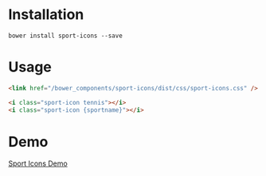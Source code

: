 # Installation

```
bower install sport-icons --save
```

# Usage

```html
<link href="/bower_components/sport-icons/dist/css/sport-icons.css" />
```

```html
<i class="sport-icon tennis"></i>
<i class="sport-icon {sportname}"></i>
```

# Demo 

[Sport Icons Demo](http://landish.github.io/sport-icons/)
